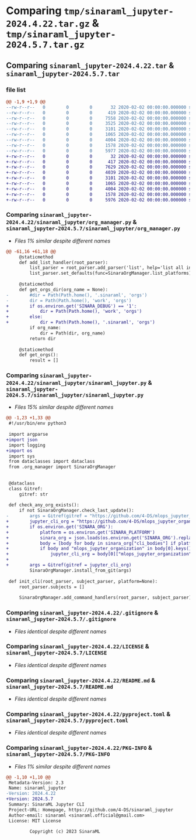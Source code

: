 # Comparing `tmp/sinaraml_jupyter-2024.4.22.tar.gz` & `tmp/sinaraml_jupyter-2024.5.7.tar.gz`

## Comparing `sinaraml_jupyter-2024.4.22.tar` & `sinaraml_jupyter-2024.5.7.tar`

### file list

```diff
@@ -1,9 +1,9 @@
--rw-r--r--   0        0        0       32 2020-02-02 00:00:00.000000 sinaraml_jupyter-2024.4.22/sinaraml_jupyter/__init__.py
--rw-r--r--   0        0        0      419 2020-02-02 00:00:00.000000 sinaraml_jupyter-2024.4.22/sinaraml_jupyter/_version.py
--rw-r--r--   0        0        0     7558 2020-02-02 00:00:00.000000 sinaraml_jupyter-2024.4.22/sinaraml_jupyter/org_manager.py
--rw-r--r--   0        0        0     3525 2020-02-02 00:00:00.000000 sinaraml_jupyter-2024.4.22/sinaraml_jupyter/sinaraml_jupyter.py
--rw-r--r--   0        0        0     3101 2020-02-02 00:00:00.000000 sinaraml_jupyter-2024.4.22/.gitignore
--rw-r--r--   0        0        0     1065 2020-02-02 00:00:00.000000 sinaraml_jupyter-2024.4.22/LICENSE
--rw-r--r--   0        0        0     4004 2020-02-02 00:00:00.000000 sinaraml_jupyter-2024.4.22/README.md
--rw-r--r--   0        0        0     1578 2020-02-02 00:00:00.000000 sinaraml_jupyter-2024.4.22/pyproject.toml
--rw-r--r--   0        0        0     5977 2020-02-02 00:00:00.000000 sinaraml_jupyter-2024.4.22/PKG-INFO
+-rw-r--r--   0        0        0       32 2020-02-02 00:00:00.000000 sinaraml_jupyter-2024.5.7/sinaraml_jupyter/__init__.py
+-rw-r--r--   0        0        0      417 2020-02-02 00:00:00.000000 sinaraml_jupyter-2024.5.7/sinaraml_jupyter/_version.py
+-rw-r--r--   0        0        0     7629 2020-02-02 00:00:00.000000 sinaraml_jupyter-2024.5.7/sinaraml_jupyter/org_manager.py
+-rw-r--r--   0        0        0     4039 2020-02-02 00:00:00.000000 sinaraml_jupyter-2024.5.7/sinaraml_jupyter/sinaraml_jupyter.py
+-rw-r--r--   0        0        0     3101 2020-02-02 00:00:00.000000 sinaraml_jupyter-2024.5.7/.gitignore
+-rw-r--r--   0        0        0     1065 2020-02-02 00:00:00.000000 sinaraml_jupyter-2024.5.7/LICENSE
+-rw-r--r--   0        0        0     4004 2020-02-02 00:00:00.000000 sinaraml_jupyter-2024.5.7/README.md
+-rw-r--r--   0        0        0     1578 2020-02-02 00:00:00.000000 sinaraml_jupyter-2024.5.7/pyproject.toml
+-rw-r--r--   0        0        0     5976 2020-02-02 00:00:00.000000 sinaraml_jupyter-2024.5.7/PKG-INFO
```

### Comparing `sinaraml_jupyter-2024.4.22/sinaraml_jupyter/org_manager.py` & `sinaraml_jupyter-2024.5.7/sinaraml_jupyter/org_manager.py`

 * *Files 1% similar despite different names*

```diff
@@ -61,16 +61,18 @@
     @staticmethod
     def add_list_handler(root_parser):
         list_parser = root_parser.add_parser('list', help='list all installed organization cli and platforms')
         list_parser.set_defaults(func=SinaraOrgManager.list_platforms)
 
     @staticmethod
     def get_orgs_dir(org_name = None):
-        #dir = Path(Path.home(), '.sinaraml', 'orgs')
-        dir = Path(Path.home(), 'work', 'orgs')
+        if os.environ.get('SINARA_DEBUG') == '1':
+            dir = Path(Path.home(), 'work', 'orgs')
+        else:
+            dir = Path(Path.home(), '.sinaraml', 'orgs')
         if org_name:
             dir = Path(dir, org_name)
         return dir
 
     @staticmethod
     def get_orgs():
         result = []
```

### Comparing `sinaraml_jupyter-2024.4.22/sinaraml_jupyter/sinaraml_jupyter.py` & `sinaraml_jupyter-2024.5.7/sinaraml_jupyter/sinaraml_jupyter.py`

 * *Files 15% similar despite different names*

```diff
@@ -1,23 +1,33 @@
 #!/usr/bin/env python3
 
 import argparse
+import json
 import logging
+import os
 import sys
 from dataclasses import dataclass
 from .org_manager import SinaraOrgManager
 
 
 @dataclass
 class Gitref:
     gitref: str
 
 def check_any_org_exists():
     if not SinaraOrgManager.check_last_update():
-        args = Gitref(gitref = "https://github.com/4-DS/mlops_jupyter_organization.git")
+        jupyter_cli_org = "https://github.com/4-DS/mlops_jupyter_organization.git"
+        if os.environ.get('SINARA_ORG'):
+            platform = os.environ.get('SINARA_PLATFORM')
+            sinara_org = json.loads(os.environ.get('SINARA_ORG').replace("'", '"'))
+            body = [body for body in sinara_org["cli_bodies"] if platform in body["platform_names"]]
+            if body and "mlops_jupyter_organization" in body[0].keys():
+                jupyter_cli_org = body[0]["mlops_jupyter_organization"]
+            
+        args = Gitref(gitref = jupyter_cli_org)
         SinaraOrgManager.install_from_git(args)
 
 def init_cli(root_parser, subject_parser, platform=None):
     root_parser.subjects = []
 
     SinaraOrgManager.add_command_handlers(root_parser, subject_parser)
```

### Comparing `sinaraml_jupyter-2024.4.22/.gitignore` & `sinaraml_jupyter-2024.5.7/.gitignore`

 * *Files identical despite different names*

### Comparing `sinaraml_jupyter-2024.4.22/LICENSE` & `sinaraml_jupyter-2024.5.7/LICENSE`

 * *Files identical despite different names*

### Comparing `sinaraml_jupyter-2024.4.22/README.md` & `sinaraml_jupyter-2024.5.7/README.md`

 * *Files identical despite different names*

### Comparing `sinaraml_jupyter-2024.4.22/pyproject.toml` & `sinaraml_jupyter-2024.5.7/pyproject.toml`

 * *Files identical despite different names*

### Comparing `sinaraml_jupyter-2024.4.22/PKG-INFO` & `sinaraml_jupyter-2024.5.7/PKG-INFO`

 * *Files 1% similar despite different names*

```diff
@@ -1,10 +1,10 @@
 Metadata-Version: 2.3
 Name: sinaraml_jupyter
-Version: 2024.4.22
+Version: 2024.5.7
 Summary: SinaraML Jupyter CLI
 Project-URL: Homepage, https://github.com/4-DS/sinaraml_jupyter
 Author-email: sinaraml <sinaraml.official@gmail.com>
 License: MIT License
         
         Copyright (c) 2023 SinaraML
```

